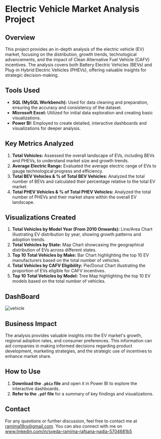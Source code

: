 # Electric Vehicle Market Analysis Project

## Overview

This project provides an in-depth analysis of the electric vehicle (EV) market, focusing on the distribution, growth trends, technological advancements, and the impact of Clean Alternative Fuel Vehicle (CAFV) incentives. The analysis covers both Battery Electric Vehicles (BEVs) and Plug-in Hybrid Electric Vehicles (PHEVs), offering valuable insights for strategic decision-making.

## Tools Used

- **SQL (MySQL Workbench):** Used for data cleaning and preparation, ensuring the accuracy and consistency of the dataset.
- **Microsoft Excel:** Utilized for initial data exploration and creating basic visualizations.
- **Power BI:** Employed to create detailed, interactive dashboards and visualizations for deeper analysis.

## Key Metrics Analyzed

1. **Total Vehicles:** Assessed the overall landscape of EVs, including BEVs and PHEVs, to understand market size and growth trends.
2. **Average Electric Range:** Evaluated the average electric range of EVs to gauge technological progress and efficiency.
3. **Total BEV Vehicles & % of Total BEV Vehicles:** Analyzed the total number of BEVs and calculated their percentage relative to the total EV market.
4. **Total PHEV Vehicles & % of Total PHEV Vehicles:** Analyzed the total number of PHEVs and their market share within the overall EV landscape.

## Visualizations Created

1. **Total Vehicles by Model Year (From 2010 Onwards):** Line/Area Chart illustrating EV distribution by year, showing growth patterns and adoption trends.
2. **Total Vehicles by State:** Map Chart showcasing the geographical distribution of EVs across different states.
3. **Top 10 Total Vehicles by Make:** Bar Chart highlighting the top 10 EV manufacturers based on the total number of vehicles.
4. **Total Vehicles by CAFV Eligibility:** Pie/Donut Chart illustrating the proportion of EVs eligible for CAFV incentives.
5. **Top 10 Total Vehicles by Model:** Tree Map highlighting the top 10 EV models based on the total number of vehicles.
## DashBoard

![vehicle](https://github.com/user-attachments/assets/f3d2f732-1363-4d2b-b462-5705ad432691)


## Business Impact

The analysis provides valuable insights into the EV market's growth, regional adoption rates, and consumer preferences. This information can aid companies in making informed decisions regarding product development, marketing strategies, and the strategic use of incentives to enhance market share.

## How to Use

1. **Download the `.pbix` file** and open it in Power BI to explore the interactive dashboards.
2. **Refer to the `.pdf` file** for a summary of key findings and visualizations.

## Contact

For any questions or further discussion, feel free to contact me at ramima19rs@gmail.com. You can also connect with me on www.linkedin.com/in/syeda-ramima-rafsana-nadia-5704681b5
